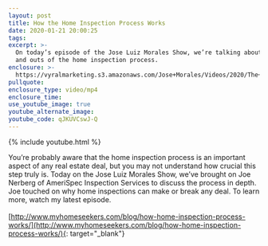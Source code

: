 ```yaml
---
layout: post
title: How the Home Inspection Process Works
date: 2020-01-21 20:00:25
tags:
excerpt: >-
  On today’s episode of the Jose Luiz Morales Show, we’re talking about the ins
  and outs of the home inspection process.
enclosure: >-
  https://vyralmarketing.s3.amazonaws.com/Jose+Morales/Videos/2020/The+Home+Inspection+Process+-+Southern+California+Real+Estate+Agent.mp4
pullquote:
enclosure_type: video/mp4
enclosure_time:
use_youtube_image: true
youtube_alternate_image:
youtube_code: qJKUVCswJ-Q
---
```


{% include youtube.html %}

You’re probably aware that the home inspection process is an important aspect of any real estate deal, but you may not understand how crucial this step truly is. Today on the Jose Luiz Morales Show, we’ve brought on Joe Nerberg of AmeriSpec Inspection Services to discuss the process in depth. Joe touched on why home inspections can make or break any deal. To learn more, watch my latest episode.<br><br>[http://www.myhomeseekers.com/blog/how-home-inspection-process-works/](​​​​​​​http://www.myhomeseekers.com/blog/how-home-inspection-process-works/){: target="_blank"}